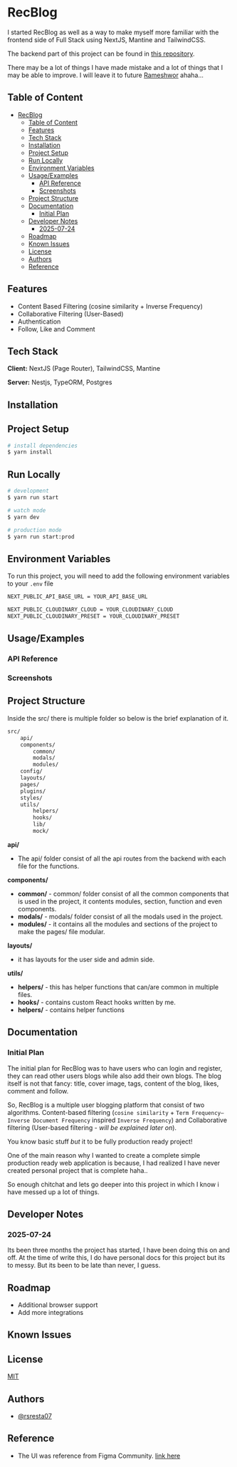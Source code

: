 # RecBlog

I started RecBlog as well as a way to make myself more familiar with the frontend side of Full Stack using NextJS, Mantine and TailwindCSS.

The backend part of this project can be found in [this repository](https://github.com/rsresta07/kathanika-blog-backend).

There may be a lot of things I have made mistake and a lot of things that I may be able to improve. I will leave it to future [Rameshwor](https://github.com/rsresta07) ahaha...

## Table of Content

- [RecBlog](#recblog)
  - [Table of Content](#table-of-content)
  - [Features](#features)
  - [Tech Stack](#tech-stack)
  - [Installation](#installation)
  - [Project Setup](#project-setup)
  - [Run Locally](#run-locally)
  - [Environment Variables](#environment-variables)
  - [Usage/Examples](#usageexamples)
    - [API Reference](#api-reference)
    - [Screenshots](#screenshots)
  - [Project Structure](#project-structure)
  - [Documentation](#documentation)
    - [Initial Plan](#initial-plan)
  - [Developer Notes](#developer-notes)
    - [2025-07-24](#2025-07-24)
  - [Roadmap](#roadmap)
  - [Known Issues](#known-issues)
  - [License](#license)
  - [Authors](#authors)
  - [Reference](#reference)

## Features

- Content Based Filtering (cosine similarity + Inverse Frequency)
- Collaborative Filtering (User-Based)
- Authentication
- Follow, Like and Comment

## Tech Stack

**Client:** NextJS (Page Router), TailwindCSS, Mantine

**Server:** Nestjs, TypeORM, Postgres

## Installation

## Project Setup

```bash
# install dependencies
$ yarn install
```

## Run Locally

```bash
# development
$ yarn run start

# watch mode
$ yarn dev

# production mode
$ yarn run start:prod
```

## Environment Variables

To run this project, you will need to add the following environment variables to your `.env` file

```bash
NEXT_PUBLIC_API_BASE_URL = YOUR_API_BASE_URL

NEXT_PUBLIC_CLOUDINARY_CLOUD = YOUR_CLOUDINARY_CLOUD
NEXT_PUBLIC_CLOUDINARY_PRESET = YOUR_CLOUDINARY_PRESET

```

## Usage/Examples

### API Reference

### Screenshots

## Project Structure

Inside the src/ there is multiple folder so below is the brief explanation of it.

```bash
src/
    api/
    components/
        common/
        modals/
        modules/
    config/
    layouts/
    pages/
    plugins/
    styles/
    utils/
        helpers/
        hooks/
        lib/
        mock/
```

**api/**

- The api/ folder consist of all the api routes from the backend with each file for the functions.

**components/**

- **common/** - common/ folder consist of all the common components that is used in the project, it contents modules, section, function and even components.
- **modals/** - modals/ folder consist of all the modals used in the project.
- **modules/** - it contains all the modules and sections of the project to make the pages/ file modular.

**layouts/**

- it has layouts for the user side and admin side.

**utils/**

- **helpers/** - this has helper functions that can/are common in multiple files.
- **hooks/** - contains custom React hooks written by me.
- **helpers/** - contains helper functions

## Documentation

### Initial Plan

The initial plan for RecBlog was to have users who can login and register, they can read other users blogs while also add their own blogs. The blog itself is not that fancy: title, cover image, tags, content of the blog, likes, comment and follow.

So, RecBlog is a multiple user blogging platform that consist of two algorithms. Content-based filtering (`cosine similarity` + `Term Frequency–Inverse Document Frequency` inspired `Inverse Frequency`) and Collaborative filtering (User-based filtering - _will be explained later on_).

You know basic stuff _but_ it to be fully production ready project!

One of the main reason why I wanted to create a complete simple production ready web application is because, I had realized I have never created personal project that is complete haha..

So enough chitchat and lets go deeper into this project in which I know i have messed up a lot of things.

## Developer Notes

### 2025-07-24

Its been three months the project has started, I have been doing this on and off. At the time of write this, I do have personal docs for this project but its to messy. But its been to be late than never, I guess.

## Roadmap

- Additional browser support
- Add more integrations

## Known Issues

## License

[MIT](https://choosealicense.com/licenses/mit/)

## Authors

- [@rsresta07](https://www.github.com/rsresta07)

## Reference

- The UI was reference from Figma Community. [link here](https://www.figma.com/proto/r19t6yYbD7IICxLFK4tQqT/The-Blog---A-Web-Personal-Blog--Community-?node-id=614-679&starting-point-node-id=614%3A679&show-proto-sidebar=1&t=qbZKgvjOyJU2kww9-1)
